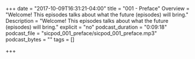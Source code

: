 +++
date = "2017-10-09T16:31:21-04:00"
title = "001 - Preface"
Overview = "Welcome! This episodes talks about what the future (episodes) will bring."
Description = "Welcome! This episodes talks about what the future (episodes) will bring."
explicit = "no"
podcast_duration = "0:09:18"
podcast_file = "sicpod_001_preface/sicpod_001_preface.mp3"
podcast_bytes = ""
tags = []

+++



